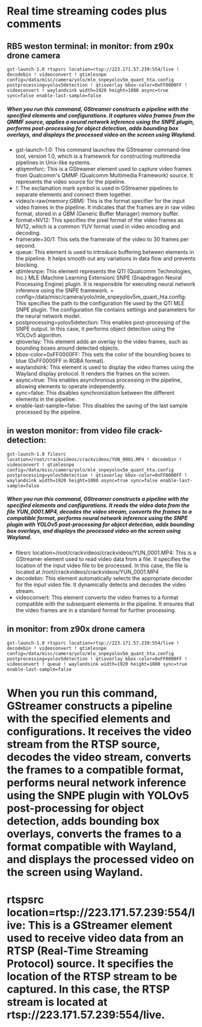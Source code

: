 # Real time streaming codes plus comments
## RB5 weston terminal: in monitor: from z90x drone camera 

    gst-launch-1.0 rtspsrc location=rtsp://223.171.57.239:554/live ! decodebin ! videoconvert ! qtimlesnpe config=/data/misc/camera/yolo/mle_snpeyolov5m_quant_hta.config postprocessing=yolov5detection ! qtioverlay bbox-color=0xFF0000FF ! videoconvert ! waylandsink width=1920 height=1080 async=true sync=false enable-last-sample=false
  
##### When you run this command, GStreamer constructs a pipeline with the specified elements and configurations. It captures video frames from the QMMF source, applies a neural network inference using the SNPE plugin, performs post-processing for object detection, adds bounding box overlays, and displays the processed video on the screen using Wayland.

- gst-launch-1.0: This command launches the GStreamer command-line tool, version 1.0, which is a framework for constructing multimedia pipelines in Unix-like systems.
- qtiqmmfsrc: This is a GStreamer element used to capture video frames from Qualcomm's QMMF (Qualcomm Multimedia Framework) source. It represents the video source for the pipeline.
- !: The exclamation mark symbol is used in GStreamer pipelines to separate elements and connect them together.
- video/x-raw(memory:GBM): This is the format specifier for the input video frames in the pipeline. It indicates that the frames are in raw video format, stored in a GBM (Generic Buffer Manager) memory buffer.
- format=NV12: This specifies the pixel format of the video frames as NV12, which is a common YUV format used in video encoding and decoding.
- framerate=30/1: This sets the framerate of the video to 30 frames per second.
- queue: This element is used to introduce buffering between elements in the pipeline. It helps smooth out any variations in data flow and prevents blocking.
- qtimlesnpe: This element represents the QTI (Qualcomm Technologies, Inc.) MLE (Machine Learning Extension) SNPE (Snapdragon Neural Processing Engine) plugin. It is responsible for executing neural network inference using the SNPE framework.
= config=/data/misc/camera/yolo/mle_snpeyolov5m_quant_hta.config: This specifies the path to the configuration file used by the QTI MLE SNPE plugin. The configuration file contains settings and parameters for the neural network model.
- postprocessing=yolov5detection: This enables post-processing of the SNPE output. In this case, it performs object detection using the YOLOv5 algorithm.
- qtioverlay: This element adds an overlay to the video frames, such as bounding boxes around detected objects.
- bbox-color=0xFF0000FF: This sets the color of the bounding boxes to blue (0xFF0000FF in RGBA format).
- waylandsink: This element is used to display the video frames using the Wayland display protocol. It renders the frames on the screen.
- async=true: This enables asynchronous processing in the pipeline, allowing elements to operate independently.
- sync=false: This disables synchronization between the different elements in the pipeline.
- enable-last-sample=false: This disables the saving of the last sample processed by the pipeline.



## in weston monitor: from video file crack-detection:
    gst-launch-1.0 filesrc location=/root/crackvideos/crackvideos/YUN_0001.MP4 ! decodebin ! videoconvert ! qtimlesnpe config=/data/misc/camera/yolo/mle_snpeyolov5m_quant_hta.config postprocessing=yolov5detection ! qtioverlay bbox-color=0xFF0000FF ! waylandsink width=1920 height=1080 async=true sync=false enable-last-sample=false
##### When you run this command, GStreamer constructs a pipeline with the specified elements and configurations. It reads the video data from the file YUN_0001.MP4, decodes the video stream, converts the frames to a compatible format, performs neural network inference using the SNPE plugin with YOLOv5 post-processing for object detection, adds bounding box overlays, and displays the processed video on the screen using Wayland.

- filesrc location=/root/crackvideos/crackvideos/YUN_0001.MP4: This is a GStreamer element used to read video data from a file. It specifies the location of the input video file to be processed. In this case, the file is located at /root/crackvideos/crackvideos/YUN_0001.MP4
- decodebin: This element automatically selects the appropriate decoder for the input video file. It dynamically detects and decodes the video stream.
- videoconvert: This element converts the video frames to a format compatible with the subsequent elements in the pipeline. It ensures that the video frames are in a standard format for further processing.



## in monitor: from z90x drone camera 
    gst-launch-1.0 rtspsrc location=rtsp://223.171.57.239:554/live ! decodebin ! videoconvert ! qtimlesnpe config=/data/misc/camera/yolo/mle_snpeyolov5m_quant_hta.config postprocessing=yolov5detection ! qtioverlay bbox-color=0xFF0000FF ! videoconvert ! queue ! waylandsink width=1920 height=1080 sync=true enable-last-sample=false
# When you run this command, GStreamer constructs a pipeline with the specified elements and configurations. It receives the video stream from the RTSP source, decodes the video stream, converts the frames to a compatible format, performs neural network inference using the SNPE plugin with YOLOv5 post-processing for object detection, adds bounding box overlays, converts the frames to a format compatible with Wayland, and displays the processed video on the screen using Wayland.

# rtspsrc location=rtsp://223.171.57.239:554/live: This is a GStreamer element used to receive video data from an RTSP (Real-Time Streaming Protocol) source. It specifies the location of the RTSP stream to be captured. In this case, the RTSP stream is located at rtsp://223.171.57.239:554/live.





